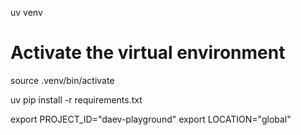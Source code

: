 uv venv

# Activate the virtual environment
source .venv/bin/activate

uv pip install -r requirements.txt


export PROJECT_ID="daev-playground"
export LOCATION="global"
